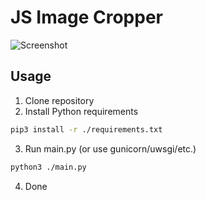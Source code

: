 # JS Image Cropper

![Screenshot](https://i.imgur.com/nv7zVjp.png)

## Usage
1. Clone repository
2. Install Python requirements
```bash
pip3 install -r ./requirements.txt
```
3. Run main.py (or use gunicorn/uwsgi/etc.)
```bash
python3 ./main.py
```
4. Done